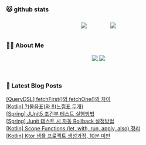 
###  🐱 github stats  

<div id="main" align="center">
    <img src="https://github-readme-stats.vercel.app/api?username=peterica&count_private=true&show_icons=true&theme=radical"
        style="height: auto; margin-left: 20px; margin-right: 20px; padding: 10px;"/>
    <img src="https://github-readme-stats.vercel.app/api/top-langs/?username=peterica&layout=compact"   
        style="height: auto; margin-left: 20px; margin-right: 20px; padding: 10px;"/>
</div>

###  💁‍♀️ About Me  
<p align="center">
    <a href="https://peterica.tistory.com/"><img src="https://img.shields.io/badge/Blog-FF5722?style=flat-square&logo=Blogger&logoColor=white"/></a>
    <a href="mailto:ilovefran.ofm@gmail.com"><img src="https://img.shields.io/badge/Gmail-d14836?style=flat-square&logo=Gmail&logoColor=white&link=ilovefran.ofm@gmail.com"/></a>
</p>

<br>

### 📕 Latest Blog Posts   

<a href ="https://peterica.tistory.com/363"> [QueryDSL] fetchFirst()와 fetchOne()의 차이 </a> <br><a href ="https://peterica.tistory.com/164"> [Kotlin] ?(물음표)와 !!(느낌표 두개) </a> <br><a href ="https://peterica.tistory.com/422"> [Spring] JUnit5 조건부 테스트 실행방법 </a> <br><a href ="https://peterica.tistory.com/694"> [Spring] Junit 테스트 시  자동 Rollback 설정방법 </a> <br><a href ="https://peterica.tistory.com/698"> [Kotlin] Scope Functions (let, with, run, apply, also) 정리 </a> <br><a href ="https://peterica.tistory.com/178"> [Kotlin] Ktor 샘플 프로젝트 생성과정, 10분 미만 </a> <br>